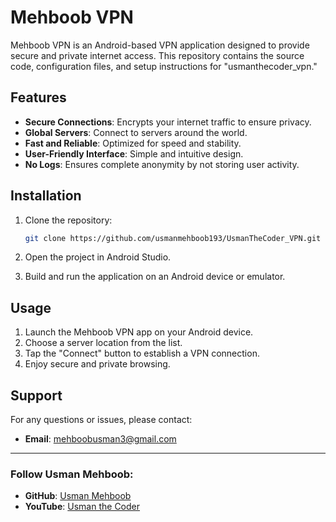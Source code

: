 # Mehboob VPN

Mehboob VPN is an Android-based VPN application designed to provide secure and private internet access. This repository contains the source code, configuration files, and setup instructions for "usmanthecoder_vpn."

## Features

- **Secure Connections**: Encrypts your internet traffic to ensure privacy.
- **Global Servers**: Connect to servers around the world.
- **Fast and Reliable**: Optimized for speed and stability.
- **User-Friendly Interface**: Simple and intuitive design.
- **No Logs**: Ensures complete anonymity by not storing user activity.

## Installation

1. Clone the repository:
   ```bash
   git clone https://github.com/usmanmehboob193/UsmanTheCoder_VPN.git
   ```

2. Open the project in Android Studio.

3. Build and run the application on an Android device or emulator.

## Usage

1. Launch the Mehboob VPN app on your Android device.
2. Choose a server location from the list.
3. Tap the "Connect" button to establish a VPN connection.
4. Enjoy secure and private browsing.


## Support

For any questions or issues, please contact:
- **Email**: mehboobusman3@gmail.com


---

### Follow Usman Mehboob:
- **GitHub**: [Usman Mehboob](https://github.com/usmanmehboob193)
- **YouTube**: [Usman the Coder](https://www.youtube.com/@usmanthecoder)
